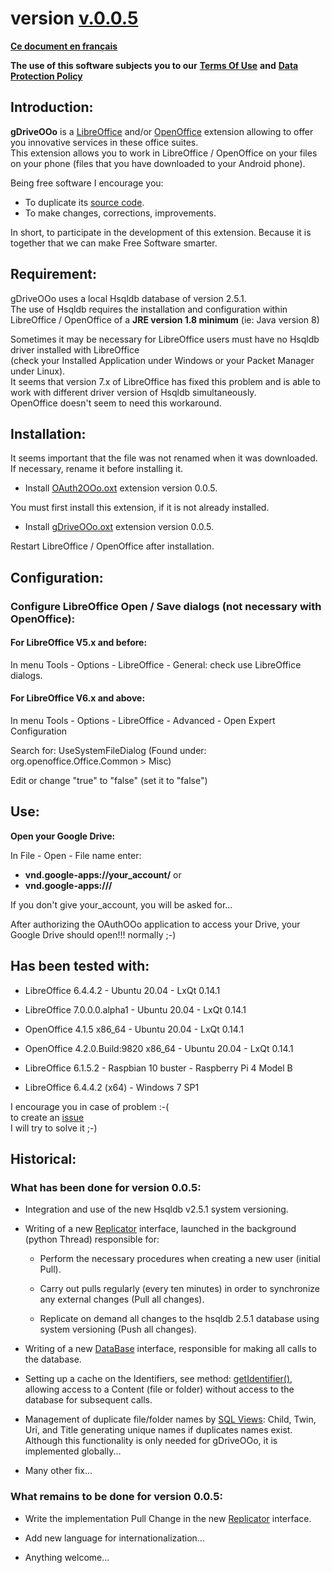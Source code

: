 # version [v.0.0.5](https://prrvchr.github.io/gDriveOOo#historical)

[**Ce document en français**](https://prrvchr.github.io/gDriveOOo/README_fr)

**The use of this software subjects you to our** [**Terms Of Use**](https://prrvchr.github.io/gDriveOOo/gDriveOOo/registration/TermsOfUse_en) **and** [**Data Protection Policy**](https://prrvchr.github.io/gDriveOOo/gDriveOOo/registration/PrivacyPolicy_en)

## Introduction:

**gDriveOOo** is a [LibreOffice](https://fr.libreoffice.org/download/telecharger-libreoffice/) and/or [OpenOffice](https://www.openoffice.org/fr/Telecharger/) extension allowing to offer you innovative services in these office suites.  
This extension allows you to work in LibreOffice / OpenOffice on your files on your phone (files that you have downloaded to your Android phone).

Being free software I encourage you:
- To duplicate its [source code](https://github.com/prrvchr/gDriveOOo).
- To make changes, corrections, improvements.

In short, to participate in the development of this extension.
Because it is together that we can make Free Software smarter.

## Requirement:

gDriveOOo uses a local Hsqldb database of version 2.5.1.  
The use of Hsqldb requires the installation and configuration within  
LibreOffice / OpenOffice of a **JRE version 1.8 minimum** (ie: Java version 8)

Sometimes it may be necessary for LibreOffice users must have no Hsqldb driver installed with LibreOffice  
(check your Installed Application under Windows or your Packet Manager under Linux).  
It seems that version 7.x of LibreOffice has fixed this problem and is able to work with different driver version of Hsqldb simultaneously.  
OpenOffice doesn't seem to need this workaround.

## Installation:

It seems important that the file was not renamed when it was downloaded.
If necessary, rename it before installing it.

- Install [OAuth2OOo.oxt](https://github.com/prrvchr/OAuth2OOo/raw/master/OAuth2OOo.oxt) extension version 0.0.5.

You must first install this extension, if it is not already installed.

- Install [gDriveOOo.oxt](https://github.com/prrvchr/gDriveOOo/raw/master/gDriveOOo.oxt) extension version 0.0.5.

Restart LibreOffice / OpenOffice after installation.

## Configuration:

### Configure LibreOffice Open / Save dialogs (not necessary with OpenOffice):

#### For LibreOffice V5.x and before:

In menu Tools - Options - LibreOffice - General: check use LibreOffice dialogs.

#### For LibreOffice V6.x and above:

In menu Tools - Options - LibreOffice - Advanced - Open Expert Configuration

Search for: UseSystemFileDialog (Found under: org.openoffice.Office.Common > Misc)

Edit or change "true" to "false" (set it to "false")

## Use:

**Open your Google Drive:**

In File - Open - File name enter:
- **vnd.google-apps://your_account/**
or
- **vnd.google-apps:///**

If you don't give your_account, you will be asked for...

After authorizing the OAuthOOo application to access your Drive, your Google Drive should open!!! normally  ;-)

## Has been tested with:

* LibreOffice 6.4.4.2 - Ubuntu 20.04 -  LxQt 0.14.1

* LibreOffice 7.0.0.0.alpha1 - Ubuntu 20.04 -  LxQt 0.14.1

* OpenOffice 4.1.5 x86_64 - Ubuntu 20.04 - LxQt 0.14.1

* OpenOffice 4.2.0.Build:9820 x86_64 - Ubuntu 20.04 - LxQt 0.14.1

* LibreOffice 6.1.5.2 - Raspbian 10 buster - Raspberry Pi 4 Model B

* LibreOffice 6.4.4.2 (x64) - Windows 7 SP1

I encourage you in case of problem :-(  
to create an [issue](https://github.com/prrvchr/gDriveOOo/issues/new)  
I will try to solve it ;-)

## Historical:

### What has been done for version 0.0.5:

- Integration and use of the new Hsqldb v2.5.1 system versioning.

- Writing of a new [Replicator](https://github.com/prrvchr/gDriveOOo/blob/master/CloudUcpOOo/python/clouducp/replicator.py) interface, launched in the background (python Thread) responsible for:

    - Perform the necessary procedures when creating a new user (initial Pull).

    - Carry out pulls regularly (every ten minutes) in order to synchronize any external changes (Pull all changes).

    - Replicate on demand all changes to the hsqldb 2.5.1 database using system versioning (Push all changes).

- Writing of a new [DataBase](https://github.com/prrvchr/gDriveOOo/blob/master/CloudUcpOOo/python/clouducp/database.py) interface, responsible for making all calls to the database.

- Setting up a cache on the Identifiers, see method: [getIdentifier()](https://github.com/prrvchr/gDriveOOo/blob/master/CloudUcpOOo/python/clouducp/datasource.py), allowing access to a Content (file or folder) without access to the database for subsequent calls.

- Management of duplicate file/folder names by [SQL Views](https://github.com/prrvchr/gDriveOOo/blob/master/CloudUcpOOo/python/clouducp/dbqueries.py): Child, Twin, Uri, and Title generating unique names if duplicates names exist.  
Although this functionality is only needed for gDriveOOo, it is implemented globally...

- Many other fix...

### What remains to be done for version 0.0.5:

- Write the implementation Pull Change in the new [Replicator](https://github.com/prrvchr/gDriveOOo/blob/master/CloudUcpOOo/python/clouducp/replicator.py) interface.

- Add new language for internationalization...

- Anything welcome...
